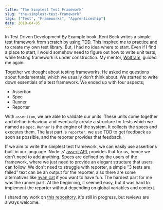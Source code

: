 ```yaml
---
title: "The Simplest Test Framework"
slug: "the-simplest-test-framework"
tags: ["Test", "Frameworks", "Apprenticeship"]
date: 2018-04-05
---
```


In Test Driven Development By Example book, Kent Beck writes a simple test framework from scratch by using TDD. This inspired me to practice and to create my own test library. But, I had no idea where to start. Even if I find a place to start, I would somehow need to figure out how to write unit tests, while testing framework is under construction. My mentor, [Wolfram](https://twitter.com/wolframkriesing), guided me again.

Together we thought about testing frameworks. He asked me questions about fundamentals, which we usually don't think about. We started to write down essentials of a test framework. We ended up with four aspects;

* Assertion
* Spec
* Runner
* Reporter

With `assertion`, we are able to validate our units. These units come together and define behaviour and eventually create a structure for tests which we named as `spec`. `Runner` is the engine of the system. It collects the specs and executes them. The last part is `reporter`, we use TDD to get feedback as soon as possible, and the reporter provides that feedback.

If we aim to write the simplest test framework, we can easily use assertions built in our language. Node.js' [assert API](https://nodejs.org/api/assert.html), provides that for us, hence we don't need to add anything. Specs are defined by the users of the framework, where we just need to provide an elegant structure that users can follow. We don't need to struggle with reporter, a simple "3 tests are failed" text can be an output for the reporter, also there are some alternatives like [nyan.cat](https://github.com/dgarlitt/karma-nyan-reporter) if you want to have fun. The hardest part for me was the runner part. At the beginning, it seemed easy, but it was hard to implement the reporter without depending on global variables and context.

I shared my work on [this repository](https://github.com/SengitU/beaverjs), it's still in progress, but reviews are always welcome.
